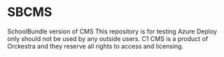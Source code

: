 # SBCMS
SchoolBundle version of CMS
This repository is for testing Azure Deploy only should not be used by any outside users.
C1 CMS is a product of Orckestra and they reserve all rights to access and licensing.
